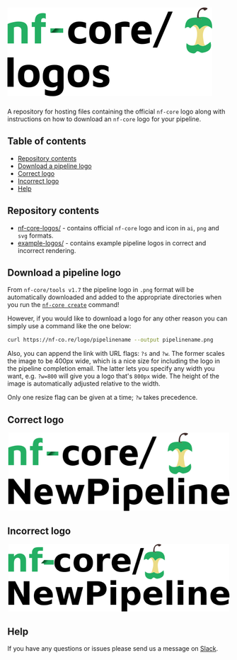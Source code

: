 # ![nf-core/logos](nf-core-logos/nfcore-logos_logo.png)

A repository for hosting files containing the official `nf-core` logo along with instructions on how to download an `nf-core` logo for your pipeline.

## Table of contents
* [Repository contents](#repository-contents)
* [Download a pipeline logo](#create-a-pipeline-logo)
* [Correct logo](#correct-logo)
* [Incorrect logo](#incorrect-logo)
* [Help](#help)

## Repository contents

* [nf-core-logos/](nf-core-logos) - contains official `nf-core` logo and icon in `ai`, `png` and `svg` formats.
* [example-logos/](example-logos) - contains example pipeline logos in correct and incorrect rendering.

## Download a pipeline logo

From `nf-core/tools v1.7` the pipeline logo in `.png` format will be automatically downloaded and added to the appropriate directories when you run the [`nf-core create`](https://github.com/nf-core/tools#creating-a-new-workflow) command!

However, if you would like to download a logo for any other reason you can simply use a command like the one below:

```bash
curl https://nf-co.re/logo/pipelinename --output pipelinename.png
```

Also, you can append the link with URL flags: `?s` and `?w`. The former scales the image to be 400px wide, which is a nice size for including the logo in the pipeline completion email. The latter lets you specify any width you want, e.g. `?w=800` will give you a logo that's `800px` wide. The height of the image is automatically adjusted relative to the width.

Only one resize flag can be given at a time; `?w` takes precedence.

## Correct logo

<p align="center">
<img src="example-logos/NewPipeline_logo.png" width="500">
</p>

## Incorrect logo

<p align="center">
<img src="example-logos/NewPipeline_logo_incorrect.png" width="500">
</p>

## Help

If you have any questions or issues please send us a message on [Slack](https://nf-co.re/join/slack).
